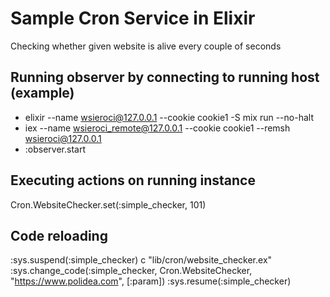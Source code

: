 # Sample Cron Service in Elixir

Checking whether given website is alive every couple of seconds

## Running observer by connecting to running host (example)

* elixir --name wsieroci@127.0.0.1 --cookie cookie1 -S mix run --no-halt
* iex --name wsieroci_remote@127.0.0.1 --cookie cookie1 --remsh wsieroci@127.0.0.1
* :observer.start

## Executing actions on running instance

Cron.WebsiteChecker.set(:simple_checker, 101)

## Code reloading

:sys.suspend(:simple_checker)
c "lib/cron/website_checker.ex"
:sys.change_code(:simple_checker, Cron.WebsiteChecker, "https://www.polidea.com", [:param])
:sys.resume(:simple_checker) 